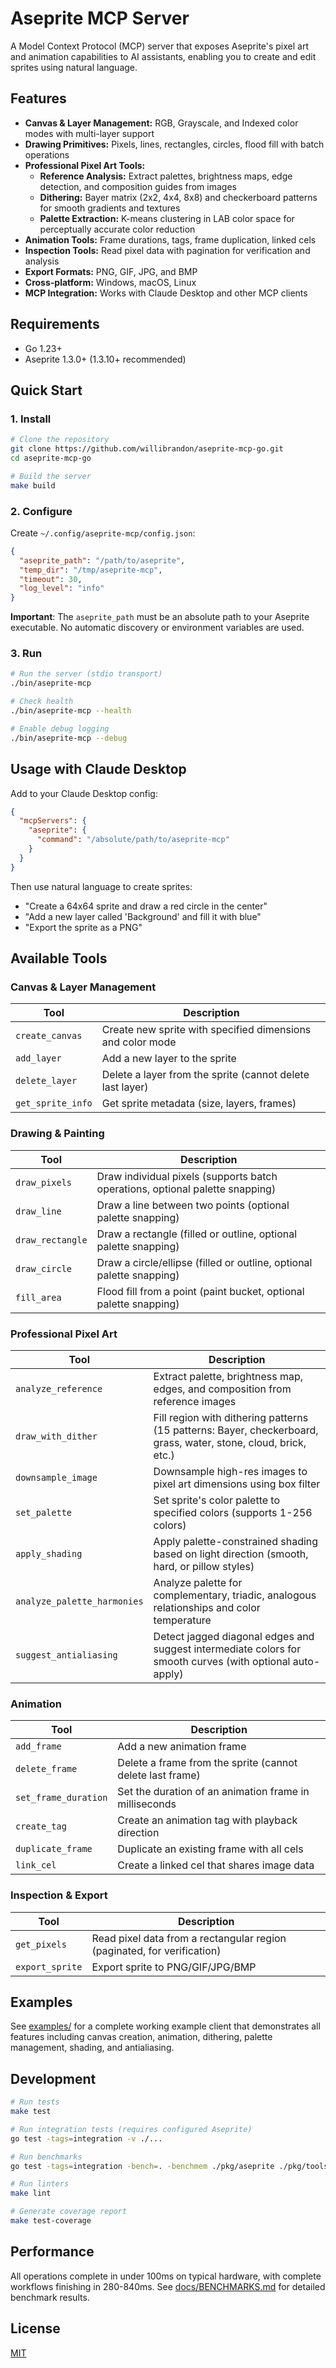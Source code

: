 # Aseprite MCP Server

A Model Context Protocol (MCP) server that exposes Aseprite's pixel art and animation capabilities to AI assistants, enabling you to create and edit sprites using natural language.

## Features

- **Canvas & Layer Management:** RGB, Grayscale, and Indexed color modes with multi-layer support
- **Drawing Primitives:** Pixels, lines, rectangles, circles, flood fill with batch operations
- **Professional Pixel Art Tools:**
  - **Reference Analysis:** Extract palettes, brightness maps, edge detection, and composition guides from images
  - **Dithering:** Bayer matrix (2x2, 4x4, 8x8) and checkerboard patterns for smooth gradients and textures
  - **Palette Extraction:** K-means clustering in LAB color space for perceptually accurate color reduction
- **Animation Tools:** Frame durations, tags, frame duplication, linked cels
- **Inspection Tools:** Read pixel data with pagination for verification and analysis
- **Export Formats:** PNG, GIF, JPG, and BMP
- **Cross-platform:** Windows, macOS, Linux
- **MCP Integration:** Works with Claude Desktop and other MCP clients

## Requirements

- Go 1.23+
- Aseprite 1.3.0+ (1.3.10+ recommended)

## Quick Start

### 1. Install

```bash
# Clone the repository
git clone https://github.com/willibrandon/aseprite-mcp-go.git
cd aseprite-mcp-go

# Build the server
make build
```

### 2. Configure

Create `~/.config/aseprite-mcp/config.json`:

```json
{
  "aseprite_path": "/path/to/aseprite",
  "temp_dir": "/tmp/aseprite-mcp",
  "timeout": 30,
  "log_level": "info"
}
```

**Important**: The `aseprite_path` must be an absolute path to your Aseprite executable. No automatic discovery or environment variables are used.

### 3. Run

```bash
# Run the server (stdio transport)
./bin/aseprite-mcp

# Check health
./bin/aseprite-mcp --health

# Enable debug logging
./bin/aseprite-mcp --debug
```

## Usage with Claude Desktop

Add to your Claude Desktop config:

```json
{
  "mcpServers": {
    "aseprite": {
      "command": "/absolute/path/to/aseprite-mcp"
    }
  }
}
```

Then use natural language to create sprites:
- "Create a 64x64 sprite and draw a red circle in the center"
- "Add a new layer called 'Background' and fill it with blue"
- "Export the sprite as a PNG"

## Available Tools

### Canvas & Layer Management
| Tool | Description |
|------|-------------|
| `create_canvas` | Create new sprite with specified dimensions and color mode |
| `add_layer` | Add a new layer to the sprite |
| `delete_layer` | Delete a layer from the sprite (cannot delete last layer) |
| `get_sprite_info` | Get sprite metadata (size, layers, frames) |

### Drawing & Painting
| Tool | Description |
|------|-------------|
| `draw_pixels` | Draw individual pixels (supports batch operations, optional palette snapping) |
| `draw_line` | Draw a line between two points (optional palette snapping) |
| `draw_rectangle` | Draw a rectangle (filled or outline, optional palette snapping) |
| `draw_circle` | Draw a circle/ellipse (filled or outline, optional palette snapping) |
| `fill_area` | Flood fill from a point (paint bucket, optional palette snapping) |

### Professional Pixel Art
| Tool | Description |
|------|-------------|
| `analyze_reference` | Extract palette, brightness map, edges, and composition from reference images |
| `draw_with_dither` | Fill region with dithering patterns (15 patterns: Bayer, checkerboard, grass, water, stone, cloud, brick, etc.) |
| `downsample_image` | Downsample high-res images to pixel art dimensions using box filter |
| `set_palette` | Set sprite's color palette to specified colors (supports 1-256 colors) |
| `apply_shading` | Apply palette-constrained shading based on light direction (smooth, hard, or pillow styles) |
| `analyze_palette_harmonies` | Analyze palette for complementary, triadic, analogous relationships and color temperature |
| `suggest_antialiasing` | Detect jagged diagonal edges and suggest intermediate colors for smooth curves (with optional auto-apply) |

### Animation
| Tool | Description |
|------|-------------|
| `add_frame` | Add a new animation frame |
| `delete_frame` | Delete a frame from the sprite (cannot delete last frame) |
| `set_frame_duration` | Set the duration of an animation frame in milliseconds |
| `create_tag` | Create an animation tag with playback direction |
| `duplicate_frame` | Duplicate an existing frame with all cels |
| `link_cel` | Create a linked cel that shares image data |

### Inspection & Export
| Tool | Description |
|------|-------------|
| `get_pixels` | Read pixel data from a rectangular region (paginated, for verification) |
| `export_sprite` | Export sprite to PNG/GIF/JPG/BMP |

## Examples

See [examples/](examples/) for a complete working example client that demonstrates all features including canvas creation, animation, dithering, palette management, shading, and antialiasing.

## Development

```bash
# Run tests
make test

# Run integration tests (requires configured Aseprite)
go test -tags=integration -v ./...

# Run benchmarks
go test -tags=integration -bench=. -benchmem ./pkg/aseprite ./pkg/tools

# Run linters
make lint

# Generate coverage report
make test-coverage
```

## Performance

All operations complete in under 100ms on typical hardware, with complete workflows finishing in 280-840ms. See [docs/BENCHMARKS.md](docs/BENCHMARKS.md) for detailed benchmark results.

## License

[MIT](LICENSE)